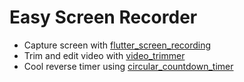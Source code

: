 # Easy Screen Recorder

- Capture screen with [flutter_screen_recording](https://github.com/yurydemin/flutter_screen_recording)
- Trim and edit video with [video_trimmer](https://pub.dev/packages/video_trimmer)
- Cool reverse timer using [circular_countdown_timer](https://pub.dev/packages/circular_countdown_timer)